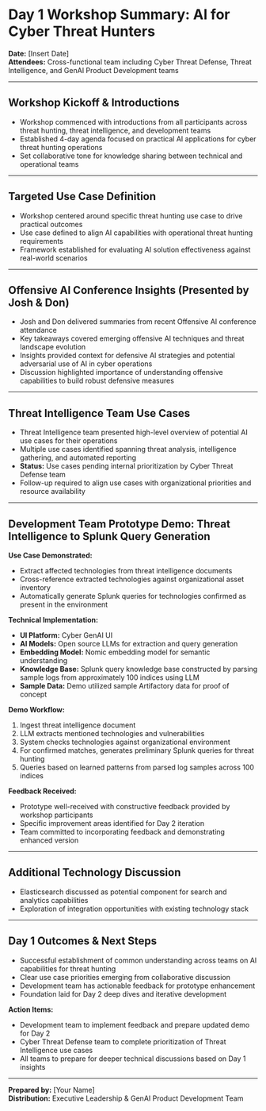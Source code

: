 






# Day 1 Workshop Summary: AI for Cyber Threat Hunters
**Date:** [Insert Date]  
**Attendees:** Cross-functional team including Cyber Threat Defense, Threat Intelligence, and GenAI Product Development teams

---

## Workshop Kickoff & Introductions

- Workshop commenced with introductions from all participants across threat hunting, threat intelligence, and development teams
- Established 4-day agenda focused on practical AI applications for cyber threat hunting operations
- Set collaborative tone for knowledge sharing between technical and operational teams

---

## Targeted Use Case Definition

- Workshop centered around specific threat hunting use case to drive practical outcomes
- Use case defined to align AI capabilities with operational threat hunting requirements
- Framework established for evaluating AI solution effectiveness against real-world scenarios

---

## Offensive AI Conference Insights (Presented by Josh & Don)

- Josh and Don delivered summaries from recent Offensive AI conference attendance
- Key takeaways covered emerging offensive AI techniques and threat landscape evolution
- Insights provided context for defensive AI strategies and potential adversarial use of AI in cyber operations
- Discussion highlighted importance of understanding offensive capabilities to build robust defensive measures

---

## Threat Intelligence Team Use Cases

- Threat Intelligence team presented high-level overview of potential AI use cases for their operations
- Multiple use cases identified spanning threat analysis, intelligence gathering, and automated reporting
- **Status:** Use cases pending internal prioritization by Cyber Threat Defense team
- Follow-up required to align use cases with organizational priorities and resource availability

---

## Development Team Prototype Demo: Threat Intelligence to Splunk Query Generation

**Use Case Demonstrated:**
- Extract affected technologies from threat intelligence documents
- Cross-reference extracted technologies against organizational asset inventory
- Automatically generate Splunk queries for technologies confirmed as present in the environment

**Technical Implementation:**
- **UI Platform:** Cyber GenAI UI
- **AI Models:** Open source LLMs for extraction and query generation
- **Embedding Model:** Nomic embedding model for semantic understanding
- **Knowledge Base:** Splunk query knowledge base constructed by parsing sample logs from approximately 100 indices using LLM
- **Sample Data:** Demo utilized sample Artifactory data for proof of concept

**Demo Workflow:**
1. Ingest threat intelligence document
2. LLM extracts mentioned technologies and vulnerabilities
3. System checks technologies against organizational environment
4. For confirmed matches, generates preliminary Splunk queries for threat hunting
5. Queries based on learned patterns from parsed log samples across 100 indices

**Feedback Received:**
- Prototype well-received with constructive feedback provided by workshop participants
- Specific improvement areas identified for Day 2 iteration
- Team committed to incorporating feedback and demonstrating enhanced version

---

## Additional Technology Discussion

- Elasticsearch discussed as potential component for search and analytics capabilities
- Exploration of integration opportunities with existing technology stack

---

## Day 1 Outcomes & Next Steps

- Successful establishment of common understanding across teams on AI capabilities for threat hunting
- Clear use case priorities emerging from collaborative discussion
- Development team has actionable feedback for prototype enhancement
- Foundation laid for Day 2 deep dives and iterative development

**Action Items:**
- Development team to implement feedback and prepare updated demo for Day 2
- Cyber Threat Defense team to complete prioritization of Threat Intelligence use cases
- All teams to prepare for deeper technical discussions based on Day 1 insights

---

**Prepared by:** [Your Name]  
**Distribution:** Executive Leadership & GenAI Product Development Team
